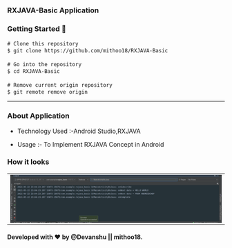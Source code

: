 ### RXJAVA-Basic Application

### Getting Started 🚀

```
# Clone this repository
$ git clone https://github.com/mithoo18/RXJAVA-Basic

# Go into the repository
$ cd RXJAVA-Basic

# Remove current origin repository
$ git remote remove origin
```

---

### About Application

- Technology Used :-Android Studio,RXJAVA

- Usage :- To Implement RXJAVA Concept in Android

### How it looks 

<table>
<tr>
    <td><img align="left" src="https://github.com/mithoo18/RXJAVA-Basic/blob/master/gitimg/1.png" alt="Page 1" /></td>
  </tr>
</table>

#### Developed with ❤ by @Devanshu || mithoo18.
